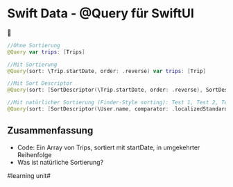 # Swift Data - @Query für SwiftUI
🔎

```swift
//Ohne Sortierung
@Query var trips: [Trips]

//Mit Sortierung
@Query(sort: \Trip.startDate, order: .reverse) var trips: [Trip]

//Mit Sort Descriptor
@Query(sort: [SortDescriptor(\Trip.startDate, order: .reverse), SortDescriptor(\Trip.priority)]) var trips: [Trip]

//Mit natürlicher Sortierung (Finder-Style sorting): Test 1, Test 2, Test 3, Test 11 statt Test 1, Test 11, Test 2, Test 3
@Query(sort: [SortDescriptor(\User.name, comparator: .localizedStandard)]) var users: [User]
```




## Zusammenfassung
- Code: Ein Array von Trips, sortiert mit startDate, in umgekehrter Reihenfolge
- Was ist natürliche Sortierung?

#learning unit#